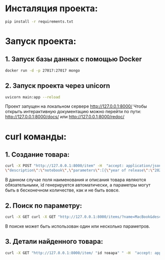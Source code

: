 # Инсталяция проекта:
```bash
pip install -r requirements.txt
```
# Запуск проекта:
## 1. Запуск базы данных с помощью Docker
```bash
docker run -d -p 27017:27017 mongo
```
## 2. Запуск проекта через unicorn
```bash
uvicorn main:app --reload
```
Проект запущен на локальном сервере http://127.0.0.1:8000/
Чтобы открыть интерактивную документацию можно перейти по пути: http://127.0.0.1:8000/docs/ или http://127.0.0.1:8000/redoc/
# curl команды:
## 1. Создание товара: 
```bash
curl -X POST "http://127.0.0.1:8000/item" -H  "accept: application/json" -H  "Content-Type: application/json" -d "{\"name\":\"MacBook\",
\"description\":\"notebook\",\"parameters\":[{\"year of release\":\"2021\"},{\"manufacturer\":\"Apple\"},{\"availability\":\"Yes\"}]}"
```
В данном случае поля наименования и описания товара являются обязательными, id генерируется автоматически, а параметры могут быть в бесконечном количестве, как и не быть вовсе.
## 2. Поиск по параметру: 
```bash
curl -X GET curl -X GET "http://127.0.0.1:8000/items/?name=MacBook&description=notebook&availability=Yes" -H  "accept: application/json"
```
В поиске может быть использован один или несколько параметров.
## 3. Детали найденного товара: 
```bash
curl -X GET "http://127.0.0.1:8000/item/ "id товара" " -H  "accept: application/json"
```
